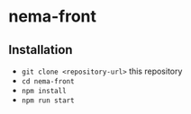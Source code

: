 # nema-front

## Installation

* `git clone <repository-url>` this repository
* `cd nema-front`
* `npm install`
* `npm run start`
